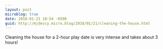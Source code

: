 ```yaml
---
layout: post
microblog: true
date: 2018-01-21 10:54 -0500
guid: http://mjdescy.micro.blog/2018/01/21/cleaning-the-house.html
---
```

Cleaning the house for a 2-hour play date is very intense and takes about 3 hours!
